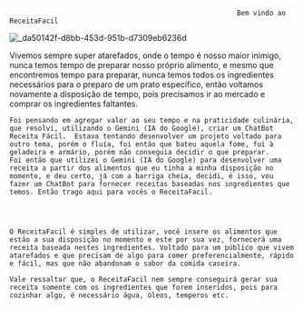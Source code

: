                                                             Bem vindo ao ReceitaFacil
![_da50142f-d8bb-453d-951b-d7309eb6236d](https://github.com/fabriciofvm/Projeto_ImersaoIA_ReceitaFacil-/assets/98234014/59355e24-3f56-4890-b114-e9de1c1148b2)


                                                                  
  Vivemos sempre super atarefados, onde o tempo é nosso maior inimigo, nunca temos tempo de preparar nosso próprio alimento, e mesmo que encontremos tempo para preparar, nunca temos todos os ingredientes necessários para o preparo de um prato específico, então voltamos novamente a disposição de tempo, pois precisamos ir ao mercado e comprar os ingredientes faltantes.                                                              

           

  	Foi pensando em agregar valor ao seu tempo e na praticidade culinária, que resolvi, utilizando o Gemini (IA do Google), criar um ChatBot Receita Fácil.  Estava tentando desenvolver um projeto voltado para outro tema, porém o fluía, foi então que bateu aquela fome, fui à geladeira e armário, porém não conseguia decidir o que preparar.  
  	Foi então que utilizei o Gemini (IA do Google) para desenvolver uma receita a partir dos alimentos que eu tinha a minha disposição no momento, e deu certo, já com a barriga cheia, decidi, é isso, vou fazer um ChatBot para fornecer receitas baseadas nos ingredientes que temos. Então trago aqui para vocês o ReceitaFacil. 

  
  

  	O ReceitaFacil é simples de utilizar, você insere os alimentos que estão a sua disposição no momento e este por sua vez, fornecerá uma receita baseada nestes ingredientes. Voltado para um público que vivem atarefados e que precisam de algo para comer preferencialmente, rápido e fácil, mas que não abandonam o sabor da comida caseira.  

  	Vale ressaltar que, o ReceitaFacil nem sempre conseguirá gerar sua receita somente com os ingredientes que forem inseridos, pois para cozinhar algo, é necessário água, óleos, temperos etc. 
